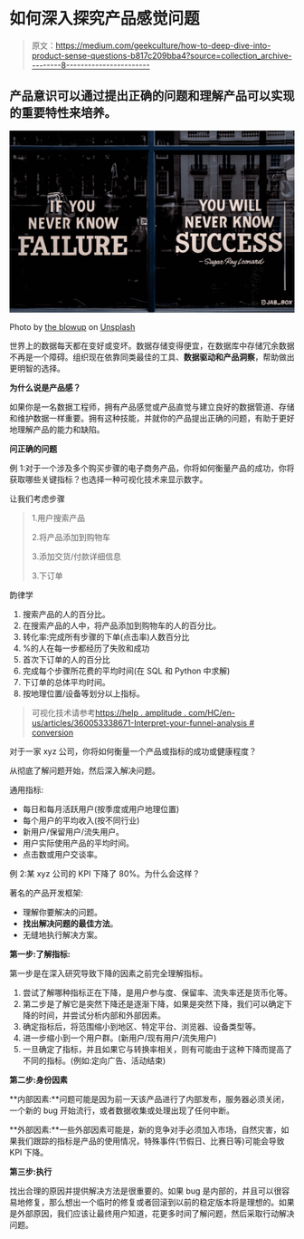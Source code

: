 # 如何深入探究产品感觉问题

> 原文：<https://medium.com/geekculture/how-to-deep-dive-into-product-sense-questions-b817c209bba4?source=collection_archive---------8----------------------->

## 产品意识可以通过提出正确的问题和理解产品可以实现的重要特性来培养。

![](img/fd7877ea286a63b013c21381871ca369.png)

Photo by [the blowup](https://unsplash.com/@theblowup?utm_source=medium&utm_medium=referral) on [Unsplash](https://unsplash.com?utm_source=medium&utm_medium=referral)

世界上的数据每天都在变好或变坏。数据存储变得便宜，在数据库中存储冗余数据不再是一个障碍。组织现在依靠同类最佳的工具、**数据驱动和产品洞察**，帮助做出更明智的选择。

**为什么说是产品感？**

如果你是一名数据工程师，拥有产品感觉或产品直觉与建立良好的数据管道、存储和维护数据一样重要。拥有这种技能，并就你的产品提出正确的问题，有助于更好地理解产品的能力和缺陷。

**问正确的问题**

例 1:对于一个涉及多个购买步骤的电子商务产品，你将如何衡量产品的成功，你将获取哪些关键指标？也选择一种可视化技术来显示数字。

让我们考虑步骤

> 1.用户搜索产品
> 
> 2.将产品添加到购物车
> 
> 3.添加交货/付款详细信息
> 
> 3.下订单

韵律学

1.  搜索产品的人的百分比。
2.  在搜索产品的人中，将产品添加到购物车的人的百分比。
3.  转化率:完成所有步骤的下单(点击率)人数百分比
4.  %的人在每一步都经历了失败和成功
5.  首次下订单的人的百分比
6.  完成每个步骤所花费的平均时间(在 SQL 和 Python 中求解)
7.  下订单的总体平均时间。
8.  按地理位置/设备等划分以上指标。

> 可视化技术请参考[https://help . amplitude . com/HC/en-us/articles/360053338671-Interpret-your-funnel-analysis # conversion](https://help.amplitude.com/hc/en-us/articles/360053338671-Interpret-your-funnel-analysis#conversion)

对于一家 xyz 公司，你将如何衡量一个产品或指标的成功或健康程度？

从彻底了解问题开始，然后深入解决问题。

通用指标:

*   每日和每月活跃用户(按季度或用户地理位置)
*   每个用户的平均收入(按不同行业)
*   新用户/保留用户/流失用户。
*   用户实际使用产品的平均时间。
*   点击数或用户交谈率。

例 2:某 xyz 公司的 KPI 下降了 80%。为什么会这样？

著名的产品开发框架:

*   理解你要解决的问题。
*   **找出解决问题的最佳方法**。
*   无缝地执行解决方案。

**第一步:了解指标:**

第一步是在深入研究导致下降的因素之前完全理解指标。

1.  尝试了解哪种指标正在下降，是用户参与度、保留率、流失率还是货币化等。
2.  第二步是了解它是突然下降还是逐渐下降，如果是突然下降，我们可以确定下降的时间，并尝试分析内部和外部因素。
3.  确定指标后，将范围缩小到地区、特定平台、浏览器、设备类型等。
4.  进一步缩小到一个用户群。(新用户/现有用户/流失用户)
5.  一旦确定了指标，并且如果它与转换率相关，则有可能由于这种下降而提高了不同的指标。(例如:定向广告、活动结束)

**第二步:身份因素**

**内部因素:**问题可能是因为前一天该产品进行了内部发布，服务器必须关闭，一个新的 bug 开始流行，或者数据收集或处理出现了任何中断。

**外部因素:**一些外部因素可能是，新的竞争对手必须加入市场，自然灾害，如果我们跟踪的指标是产品的使用情况，特殊事件(节假日、比赛日等)可能会导致 KPI 下降。

**第三步:执行**

找出合理的原因并提供解决方法是很重要的。如果 bug 是内部的，并且可以很容易地修复，那么想出一个临时的修复或者回滚到以前的稳定版本将是理想的。如果是外部原因，我们应该让最终用户知道，花更多时间了解问题，然后采取行动解决问题。